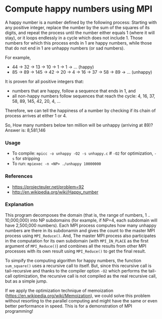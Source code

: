 # Compute happy numbers using MPI

A happy number is a number defined by the following process: Starting with any positive integer, replace the number by the sum of the squares of its digits, and repeat the process until the number either equals 1 (where it will stay), or it loops endlessly in a cycle which does not include 1. Those numbers for which this process ends in 1 are happy numbers, while those that do not end in 1 are unhappy numbers (or sad numbers).

For example,
- 44 → 32 → 13 → 10 → 1 → 1 → ... (happy)
- 85 → 89 → 145 → 42 → 20 → 4 → 16 → 37 → 58 → 89 → ... (unhappy)

It is proven for all positive integers that:
- numbers that are happy, follow a sequence that ends in 1, and
- all non-happy numbers follow sequences that reach the cycle: 4, 16, 37, 58, 89, 145, 42, 20, 4, ...

Therefore, we can tell the happiness of a number by checking if its chain of process arrives at either 1 or 4.

So, How many numbers below ten million will be unhappy (arriving at 89)?  
Answer is: 8,581,146

### Usage
- To compile: `mpicc -o unhappy -O2 -s unhappy.c` # `-O2` for optimization, `-s` for stripping
- To run: `mpiexec -n <NP> ./unhappy 10000000`

### References
- https://projecteuler.net/problem=92
- http://en.wikipedia.org/wiki/Happy_number

### Explanation
This program decomposes the domain (that is, the range of numbers, 1 .. 10,000,000) into NP subdomains (for example, if NP=4, each subdomain will have 2,500,000 numbers). Each MPI process computes how many unhappy numbers are there in its subdonamin and gives the count to the master MPI process using `MPI_Reduce()`. And, The master MPI process also participates in the computation for its own subdomain (with `MPI_IN_PLACE` as the first argument of `MPI_Reduce()`) and combines all the results from other MPI processes with its own result using `MPI_Reduce()` to get the final result.

To simpify the computing algorithm for happy numbers, the function `sum_square()` uses a recursive call to itself. But, since this recursive call is tail-recursive and thanks to the compiler option `-O2` which performs the tail-call optimization, the recursive call is not compiled as the real recursive call, but as a simple jump.

If we apply the optimization technique of memoization (https://en.wikipedia.org/wiki/Memoization), we could solve this problem without resorting to the parallel computing and might have the same or even better performance in speed. This is for a demonstration of MPI programming!
